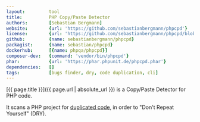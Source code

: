 ```yaml
---
layout:         tool
title:          PHP Copy/Paste Detector
authors:        [Sebastian Bergmann]
website:        {url: 'https://github.com/sebastianbergmann/phpcpd'}
license:        {url: 'https://github.com/sebastianbergmann/phpcpd/blob/master/LICENSE', label: 'BSD 3-clause "New" or "Revised" License'}
github:         {name: sebastianbergmann/phpcpd}
packagist:      {name: sebastian/phpcpd}               
dockerhub:      [{name: phpqa/phpcpd}]     
composer-dev:   {command: 'vendor/bin/phpcpd'}
phar:           {url: 'https://phar.phpunit.de/phpcpd.phar'}
dependencies:   []
tags:           [bugs finder, dry, code duplication, cli] 
---
```


[{{ page.title }}]({{ page.url | absolute_url }}) is a Copy/Paste Detector for PHP code.

<!--more--> 

It scans a PHP project for [duplicated code](http://en.wikipedia.org/wiki/Duplicate_code), in order to "Don't Repeat Yourself" (DRY).
